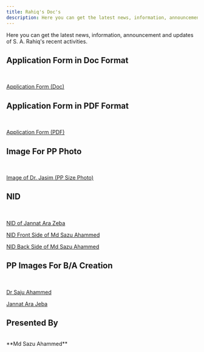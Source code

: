 ```yaml
---
title: Rahiq's Doc's
description: Here you can get the latest news, information, announcement and updates of S. A. Rahiq's recent activities.
---
```

<p>Here you can get the latest news, information, announcement and updates of S. A. Rahiq's recent activities.</p>

## Application Form in Doc Format
<br>
<p><a href="img/dr-shaheen.doc" target="_blank">Application Form (Doc)</a></p>

## Application Form in PDF Format
<br>
<p><a href="img/dr-shaheen.pdf" target="_blank" title="Application Form (PDF)">Application Form (PDF)</a></p>

## <strong>Image For PP Photo</strong>
<br>
<p><a href="img/jasim.jpg">Image of Dr. Jasim (PP Size Photo)</a></p>

## NID
<br>
<p><a href="img/nid-JannatAraZeba.pdf">NID of Jannat Ara Zeba</a></p>

<p><a href="img/sazu-ahammed-nid.jpg">NID Front Side of Md Sazu Ahammed</a></p>

<p><a href="img/sazu-ahammed-nid-backside.jpg">NID Back Side of Md Sazu Ahammed</a></p>

## PP Images For B/A Creation
<br>
<p><a href="img/dr-saju.jpg" target="_blank">Dr Saju Ahammed</a></p>

<a href="img/jeba.jpg" target="_blank">Jannat Ara Jeba</a>

## Presented By
<br>
**Md Sazu Ahammed**
